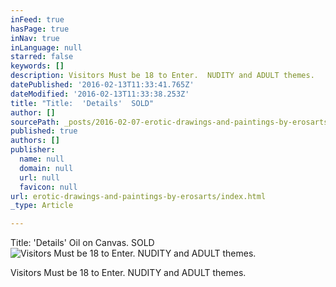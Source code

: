 ```yaml
---
inFeed: true
hasPage: true
inNav: true
inLanguage: null
starred: false
keywords: []
description: Visitors Must be 18 to Enter.  NUDITY and ADULT themes.
datePublished: '2016-02-13T11:33:41.765Z'
dateModified: '2016-02-13T11:33:38.253Z'
title: "Title:  'Details'  SOLD"
author: []
sourcePath: _posts/2016-02-07-erotic-drawings-and-paintings-by-erosarts.md
published: true
authors: []
publisher:
  name: null
  domain: null
  url: null
  favicon: null
url: erotic-drawings-and-paintings-by-erosarts/index.html
_type: Article

---
```

Title:  'Details'  Oil on Canvas.  SOLD
![Visitors Must be 18 to Enter.  NUDITY and ADULT themes.](https://s3-us-west-2.amazonaws.com/the-grid-img/p/f54b9c50dc61141d822d264368a023fad2a5ea36.jpg)

Visitors Must be 18 to Enter.  NUDITY and ADULT themes.